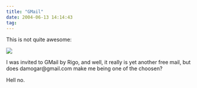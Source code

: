 ```yaml
---
title: "GMail"
date: 2004-06-13 14:14:43
tag: 
---
```

<p>This is not quite awesome:</p>

<p><a href="http://damog.net/files/screenshots/gmail.png"><img src="http://www.damog.net/files/screenshots/gmail-thumb.png"/></a></p>

<p>I was invited to GMail by Rigo, and well, it really is yet another free mail, but does damogar@gmail.com make me being one of the choosen?</p>

<p>Hell no.</p>
